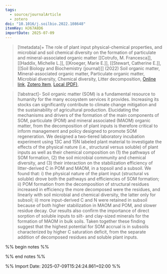 ```yaml
---
tags:
  - source/journalArticle
  - zotero
doi: "10.1016/j.soilbio.2022.108648"
itemKey: HJ67A8D6
importDate: 2025-07-09
---
```

>[!metadata]+
> The role of plant input physical-chemical properties, and microbial and soil chemical diversity on the formation of particulate and mineral-associated organic matter
> [[Cotrufo, M. Francesca]], [[Haddix, Michelle L.]], [[Kroeger, Marie E.]], [[Stewart, Catherine E.]], 
> [[Soil Biology and Biochemistry (journal)]] (2022)
> Soil organic matter, Mineral-associated organic matter, Particulate organic matter, Microbial diversity, Chemical diversity, Litter decomposition, 
> [Online link](https://www.sciencedirect.com/science/article/pii/S0038071722001055), [Zotero Item](zotero://select/library/items/HJ67A8D6), [Local (PDF)](file://C:/Users/aburg/Documents/references/zotero/storage/Y3FEYIFI/Cotrufo2022_RolePlant.pdf), 

>[!abstract]-
>Soil organic matter (SOM) is a fundamental resource to humanity for the many ecosystem services it provides. Increasing its stocks can significantly contribute to climate change mitigation and the sustainability of agricultural production. Elucidating the mechanisms and drivers of the formation of the main components of SOM, particulate (POM) and mineral associated (MAOM) organic matter, from the decomposition of plant inputs is therefore critical to inform management and policy designed to promote SOM regeneration. We designed a two-tiered laboratory incubation experiment using 13C and 15N labeled plant material to investigate the effects of the physical nature (i.e., structural versus soluble) of plant inputs as well as their chemical composition on (1) the pathways of SOM formation, (2) the soil microbial community and chemical diversity, and (3) their interaction on the stabilization efficiency of litter-derived C in POM and MAOM, in a topsoil and a subsoil. We found that: i) the physical nature of the plant input (structural vs soluble) drove both the pathways and efficiencies of SOM formation; ii) POM formation from the decomposition of structural residues increased in efficiency the more decomposed were the residues, and linearly with soil microbial and chemical diversity, the latter only for subsoil; ii) more input-derived C and N were retained in subsoil because of both higher stabilization in MAOM and POM, and slower residue decay. Our results also confirm the importance of direct sorption of soluble inputs to silt- and clay-sized minerals for the formation of MAOM in bulk soils. Taken together these finding suggest that the highest potential for SOM accrual is in subsoils characterized by higher C saturation deficit, from the separate addition of decomposed residues and soluble plant inputs.

%% begin notes %%

%% end notes %%

%% Import Date: 2025-07-09T15:24:24.861+02:00 %%
